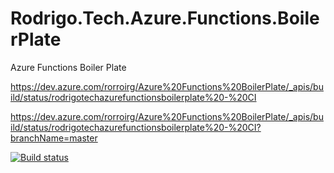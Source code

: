# Rodrigo.Tech.Azure.Functions.BoilerPlate
Azure Functions Boiler Plate 

https://dev.azure.com/rorroirg/Azure%20Functions%20BoilerPlate/_apis/build/status/rodrigotechazurefunctionsboilerplate%20-%20CI

https://dev.azure.com/rorroirg/Azure%20Functions%20BoilerPlate/_apis/build/status/rodrigotechazurefunctionsboilerplate%20-%20CI?branchName=master

[![Build status](https://dev.azure.com/rorroirg/Azure%20Functions%20BoilerPlate/_apis/build/status/rodrigotechazurefunctionsboilerplate%20-%20CI)](https://dev.azure.com/rorroirg/Azure%20Functions%20BoilerPlate/_build/latest?definitionId=1)
